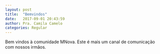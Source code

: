 ```yaml
---
layout: post
title:  "Bemvindos"
date:   2017-09-01 20:43:59
author: Pra. Camila Camelo
categories: Regular
---
```


Bem vindos à comunidade MNova. Este é mais um canal de comunicação com nossos irmãos.